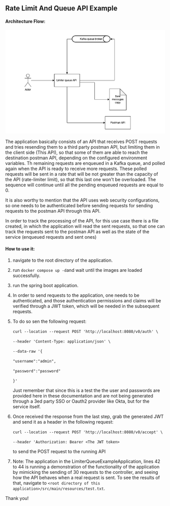 ## **Rate Limit And Queue API Example**

#### Architecture Flow:

![Diagram](src/main/resources/templates/diagram.png)

The application basically consists of an API that receives POST requests and tries resending them to a third party postman API, but limiting them in the client side (This API), so that some of them are able to reach the destination postman API, depending on the configured environment variables. Th remaining requests are enqueued in a Kafka queue, and polled again when the API is ready to receive more requests. These polled requests will be sent in a rate that will be not greater than the capacity of the API (rate-limiter limit), so that this last one won't be overloaded. The sequence will continue until all the pending enqueued requests are equal to 0.

It is also worthy to mention that the API uses web security configurations, so one needs to be authenticated before sending requests for sending requests to the postman API through this API.

In order to track the processing of the API, for this use case there is a file created, in which the application will read the sent requests, so that one can track the requests sent to the postman API as well as the state of the service (enqueued requests and sent ones)

#### How to use it:

1. navigate to the root directory of the application.

2. run `docker compose up -d`and wait until the images are loaded successfully.

3. run the spring boot application.

4. In order to send requests to the application, one needs to be authenticated, and those authentication permissions and claims will be verified through a JWT token, which will be needed in the subsequent requests.

5. To do so sen the following request:
   
   `curl --location --request POST 'http://localhost:8080/v0/auth' \`
   
   `--header 'Content-Type: application/json' \`
   
   `--data-raw '{`
   
   `"username":"admin",`
   
   `"password":"password"`
   
   `}'`
   
   Just remember that since this is a test the the user and passwords are provided here in these documentation and are not being generated through a 3ed party SSO or Oauth2 provider like Okta, but for the service itself. 

6. Once received the response from the last step, grab the generated JWT and send it as a header in the following request:
   
   `curl --location --request POST 'http://localhost:8080/v0/accept' \`
   
   `--header 'Authorization: Bearer <The JWT token>`
   
   to send the POST request to the running API

7. Note: The application in the LimiterQueueExampleApplication, lines 42 to 44 is running a demonstration of the functionality of the application by mimicking the sending of 30 requests to the controller, and seeing how the API behaves when a real request is sent. To see the results of that, navigate to `<root directory of this application>/src/main/resources/test.txt`.
   
   

Thank you!
